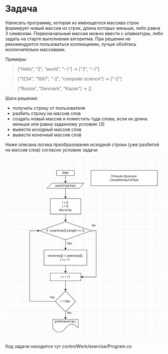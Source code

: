 # Задача 
  Написать программу, которая из имеющегося массива строк формирует новый массив из строк, длина которых меньше, либо равна 3 символам.
  Первоначальный массив можно ввести с клавиатуры, либо задать на старте выполнения алгоритма.
  При решении не рекомендуется пользоваться коллекциями, лучше обойтись исключительно массивами.

Примеры:
>[“Hello”, “2”, “world”, “:-)”] → [“2”, “:-)”]

>[“1234”, “1567”, “-2”, “computer science”] → [“-2”]

>[“Russia”, “Denmark”, “Kazan”] → []

Шаги решения:
- получить строку от пользователя
- разбить строку на массив слов
- создать новый массив и поместить туда слова, если их длина меньше или равна заданному условию (3)
- вывести исходный массив слов
- вывести конечный массив слов



Ниже описана логика преобразования исходной строки (уже разбитой на массив слов) согласно условию задачи

![ConvertArrayForTask](/ConvertArrayForTask.jpg)


Код задачи находится тут controlWork/exercise/Program.cs
